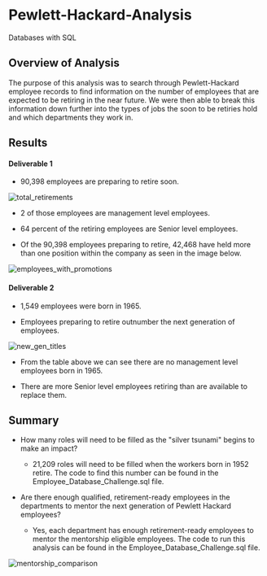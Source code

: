 # Pewlett-Hackard-Analysis
Databases with SQL

## Overview of Analysis
The purpose of this analysis was to search through Pewlett-Hackard employee records to find information on the number of employees that are expected to be retiring in the near future. We were then able to break this information down further into the types of jobs the soon to be retiries hold and which departments they work in.

## Results

#### Deliverable 1
  - 90,398 employees are preparing to retire soon.
  
  ![total_retirements](https://user-images.githubusercontent.com/90737940/140448708-87c7418c-a95c-4025-8519-501f622408e3.png)
  
 
  - 2 of those employees are management level employees.
  
  - 64 percent of the retiring employees are Senior level employees.
  
  - Of the 90,398 employees preparing to retire, 42,468 have held more than one position within the company as seen in the image below.
  
  ![employees_with_promotions](https://user-images.githubusercontent.com/90737940/140449667-0ad54dab-f5f2-4e2f-993d-f312b47ba723.png)


#### Deliverable 2
  - 1,549 employees were born in 1965.

  - Employees preparing to retire outnumber the next generation of employees.
  
  ![new_gen_titles](https://user-images.githubusercontent.com/90737940/140450322-467a91ff-40b6-48dd-8ccc-55c1c700d62b.png)

  - From the table above we can see there are no management level employees born in 1965.
  
  - There are more Senior level employees retiring than are available to replace them.

## Summary

  - How many roles will need to be filled as the "silver tsunami" begins to make an impact?
    - 21,209 roles will need to be filled when the workers born in 1952 retire. The code to find this number can be found in the Employee_Database_Challenge.sql file.

  - Are there enough qualified, retirement-ready employees in the departments to mentor the next generation of Pewlett Hackard employees?
    -   Yes, each department has enough retirement-ready employees to mentor the mentorship eligible employees. The code to run this analysis can be found in the Employee_Database_Challenge.sql file.


![mentorship_comparison](https://user-images.githubusercontent.com/90737940/140457066-345b40cb-96b0-4132-85e8-8dc52cd99545.png)

